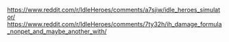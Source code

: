 https://www.reddit.com/r/IdleHeroes/comments/a7sjiw/idle_heroes_simulator/
https://www.reddit.com/r/IdleHeroes/comments/7ty32h/ih_damage_formula_nonpet_and_maybe_another_with/